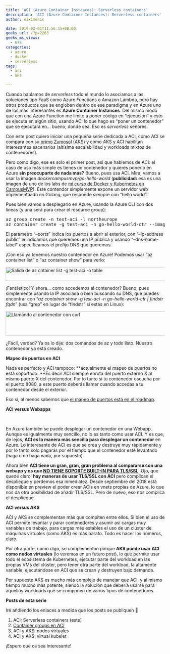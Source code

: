 ```yaml
---
title: 'ACI (Azure Container Instances): Serverless containers'
description: 'ACI (Azure Container Instances): Serverless containers'
author: eiximenis

date: 2019-02-01T11:56:15+00:00
geeks_url: /?p=2263
geeks_ms_views:
  - 675
categories:
  - azure
  - docker
  - serverless
tags:
  - aci
  - aks

---
```

Cuando hablamos de _serverless_ todo el mundo lo asociamos a las soluciones tipo FaaS como Azure Functions o Amazon Lambda, pero hay otros productos que se engloban dentro de ese paradigma y en Azure uno de los más interesantes es **Azure Container Instances**. Del mismo modo que con una Azure Function me limito a poner código en &#8220;ejecución&#8221; y esto se ejecuta en algún sitio, usando ACI lo que hago es &#8220;poner un contenedor&#8221; que se ejecutará en... bueno, donde sea. Eso es _serverless_ señores.
  
Con este post quiero iniciar una pequeña serie dedicada a ACI, como ACI se compara con su [primo Zumosol][1] (AKS) y como AKS y ACI habilitan interesantes escenarios (altísima escalabilidad y workloads mixtos de contenedores).
  
<!--more-->


  
Pero como digo, ese es solo el primer post, así que hablemos de ACI: el caso de uso más simple es tienes un contenedor y quieres ponerlo en Azure **sin preocuparte de nada más?** Bueno, pues usa ACI. Mira, vamos a usar la imagen _dockercampusmvp/go-hello-world_ (**publicidad:** esa es una imagen de uno de los labs de [mi curso de Docker y Kubernetes en CampusMVP][2]). Este contendor simplemente expone un servidor web implementaado en Golang, que responde siempre con &#8220;hello world&#8221;.
  
Pues bien vamos a desplegarlo en Azure, usando la Azure CLI con dos líneas (y una será para crear el resource group):

<pre class="EnlighterJSRAW" data-enlighter-language="null">az group create -n test-aci -l northeurope
az container create -g test-aci -n go-hello-world-ctr --image dockercampusmvp/go-hello-world --ports 80 --ip-address public --dns-name-label go-hello-world</pre>

El parametro &#8220;&#8211;ports&#8221; indica los puertos a abrir al exterior, con &#8220;&#8211;ip-address public&#8221; le indicamos que queremos una IP pública y usando &#8220;&#8211;dns-name-label&#8221; especificamos el prefijo DNS que queremos.
  
¡Con eso ya tenemos nuestro contenedor en Azure! Podemos usar &#8220;az container list&#8221; o &#8220;az container show&#8221; para verlo:
  
[<img class="alignnone size-large wp-image-2265" src="https://geeks.ms/etomas/wp-content/uploads/sites/154/2019/02/az-container-list-1024x69.png" alt="Salida de az cntainer list -g test-aci -o table" width="660" height="44" />][3]
  
¡Fantástico! Y ahora... como accedemos al contenedor? Bueno, pues simplemente usando la IP asociada o bien buscando su DNS, que puedes encontrar con &#8220;_az container show -g test-aci -n go-hello-world-ctr | findstr fqdn_&#8221; (usa &#8220;grep&#8221; en lugar de &#8220;findstr&#8221; si estás en Linux):
  
[<img class="alignnone size-large wp-image-2266" src="https://geeks.ms/etomas/wp-content/uploads/sites/154/2019/02/calling-aci-1024x121.png" alt="Llamando al contenedor con curl" width="660" height="78" />][4]
  
¿Fácil, verdad? Ya os lo dije: dos comandos de az y todo listo. Nuestro contenedor ya está creado.
  
**Mapeo de puertos en ACI**
  
Nada es perfecto y ACI tampoco: **actualmente el mapeo de puertos no está soportado. **Es decir ACI siempre enruta del puerto externo X al mismo puerto X del contenedor. Por lo tanto si tu contenedor escucha por el puerto 8080, a este puerto deberás llamar cuando accedas a tu contenedor desde el exterior.
  
Eso sí, al menos sabemos que [el mapeo de puertos está en el roadmap][5].
  
**ACI versus Webapps**
  
&nbsp;
  
En Azure también se puede desplegar un contenedor en una Webapp. Aunque es igualmente muy sencillo, no lo es tanto como usar ACI. Y es que, de lejos, **ACI es la manera más sencilla para desplegar un contenedor** en Azure. Lo interesante de ACI es que se crea y destruye muy rápidamente y por lo tanto solo pagarás por el tiempo que el contenedor esté levantado (haga o no haga nada, por supuesto).
  
Ahora bien **ACI tiene un gran, gran, gran problema al compararse con una webapp y es que <span style="text-decoration: underline;">NO TIENE SOPORTE BUILT-IN PARA TLS/SSL</span>**. Ojo, que quede claro: **hay maneras de usar TLS/SSL con ACI** pero complican el despliegue y perdemos esa inmediatez. Desde septiembre del 2018 está disponible en preview el poder crear ACIs en vnets propias de Azure, lo que nos da otra posibilidad de añadir TLS/SSL. Pero de nuevo, eso nos complica el despliegue.
  
**ACI versus AKS**
  
ACI y AKS se complementan más que compiten entre ellos. Si bien el uso de ACI permite levantar y parar contenedores y asumir así cargas muy variables de trabajo, para cargas más estables el uso de un clúster de máquinas virtuales (como AKS) es más barato. Todo es hacer los números, claro.
  
Por otra parte, como digo, se complementan porque **AKS puede usar ACI como nodos virtuales** (lo veremos en un futuro post), lo que permite usar todo el ecosistema de Kubernetes, ejecutar parte del workload en las propias VMs del clúster, pero tener otra parte del workload, la altamente variable, ejecutándose en ACI que se crean y destruyen bajo demanda.
  
Por supuesto AKS es mucho más complejo de manejar que ACI, y al mismo tiempo mucho más potente, siendo la solución que debería usarse para aquellos workloads que se componen de varios tipos de contenedores.
  
**Posts de esta serie**
  
Iré añdiendo los enlaces a medida que los posts se publiquen 🙂

  1. ACI: Serverless containers (este)
  2. [Container groups en ACI][6]
  3. ACI y AKS: nodos virtuales
  4. ACI y AKS: virtual kubelet

¡Espero que os sea interesante!

 [1]: https://www.youtube.com/watch?v=B90D3Eq7KjU
 [2]: https://www.campusmvp.es/catalogo/Product-Docker-y-Kubernetes-desarrollo-y-despliegue-de-aplicaciones-basadas-en-contenedores_237.aspx
 [3]: https://geeks.ms/etomas/wp-content/uploads/sites/154/2019/02/az-container-list.png
 [4]: https://geeks.ms/etomas/wp-content/uploads/sites/154/2019/02/calling-aci.png
 [5]: https://feedback.azure.com/forums/602224-azure-container-instances/suggestions/34082284-support-for-port-mapping
 [6]: https://geeks.ms/etomas/?p=2299&preview=true